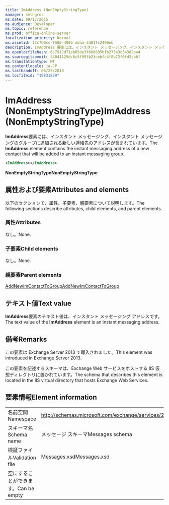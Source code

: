 ```yaml
---
title: ImAddress (NonEmptyStringType)
manager: sethgros
ms.date: 09/17/2015
ms.audience: Developer
ms.topic: reference
ms.prod: office-online-server
localization_priority: Normal
ms.assetid: 13c7b0cc-f506-490b-adaa-3d01fc2400eb
description: ImAddress 要素には、インスタント メッセージング、インスタント メッセージングのグループに追加される新しい連絡先のアドレスが含まれています。
ms.openlocfilehash: 6c7912d71eb05de3f6bd805bfb27543c543d2be4
ms.sourcegitcommit: 34041125dc8c5f993b21cebfc4f8b72f0fd2cb6f
ms.translationtype: MT
ms.contentlocale: ja-JP
ms.lasthandoff: 06/25/2018
ms.locfileid: "19831859"
---
```

# <a name="imaddress-nonemptystringtype"></a><span data-ttu-id="31369-103">ImAddress (NonEmptyStringType)</span><span class="sxs-lookup"><span data-stu-id="31369-103">ImAddress (NonEmptyStringType)</span></span>

<span data-ttu-id="31369-104">**ImAddress**要素には、インスタント メッセージング、インスタント メッセージングのグループに追加される新しい連絡先のアドレスが含まれています。</span><span class="sxs-lookup"><span data-stu-id="31369-104">The **ImAddress** element contains the instant messaging address of a new contact that will be added to an instant messaging group.</span></span> 
  
```XML
<ImAddress></ImAddress>
```

 <span data-ttu-id="31369-105">**NonEmptyStringType**</span><span class="sxs-lookup"><span data-stu-id="31369-105">**NonEmptyStringType**</span></span>
## <a name="attributes-and-elements"></a><span data-ttu-id="31369-106">属性および要素</span><span class="sxs-lookup"><span data-stu-id="31369-106">Attributes and elements</span></span>

<span data-ttu-id="31369-107">以下のセクションで、属性、子要素、親要素について説明します。</span><span class="sxs-lookup"><span data-stu-id="31369-107">The following sections describe attributes, child elements, and parent elements.</span></span>
  
### <a name="attributes"></a><span data-ttu-id="31369-108">属性</span><span class="sxs-lookup"><span data-stu-id="31369-108">Attributes</span></span>

<span data-ttu-id="31369-109">なし。</span><span class="sxs-lookup"><span data-stu-id="31369-109">None.</span></span>
  
### <a name="child-elements"></a><span data-ttu-id="31369-110">子要素</span><span class="sxs-lookup"><span data-stu-id="31369-110">Child elements</span></span>

<span data-ttu-id="31369-111">なし。</span><span class="sxs-lookup"><span data-stu-id="31369-111">None.</span></span>
  
### <a name="parent-elements"></a><span data-ttu-id="31369-112">親要素</span><span class="sxs-lookup"><span data-stu-id="31369-112">Parent elements</span></span>

[<span data-ttu-id="31369-113">AddNewImContactToGroup</span><span class="sxs-lookup"><span data-stu-id="31369-113">AddNewImContactToGroup</span></span>](addnewimcontacttogroup.md)
  
## <a name="text-value"></a><span data-ttu-id="31369-114">テキスト値</span><span class="sxs-lookup"><span data-stu-id="31369-114">Text value</span></span>

<span data-ttu-id="31369-115">**ImAddress**要素のテキスト値は、インスタント メッセージング アドレスです。</span><span class="sxs-lookup"><span data-stu-id="31369-115">The text value of the **ImAddress** element is an instant messaging address.</span></span> 
  
## <a name="remarks"></a><span data-ttu-id="31369-116">備考</span><span class="sxs-lookup"><span data-stu-id="31369-116">Remarks</span></span>

<span data-ttu-id="31369-117">この要素は Exchange Server 2013 で導入されました。</span><span class="sxs-lookup"><span data-stu-id="31369-117">This element was introduced in Exchange Server 2013.</span></span>
  
<span data-ttu-id="31369-118">この要素を記述するスキーマは、Exchange Web サービスをホストする IIS 仮想ディレクトリに置かれています。</span><span class="sxs-lookup"><span data-stu-id="31369-118">The schema that describes this element is located in the IIS virtual directory that hosts Exchange Web Services.</span></span>
  
## <a name="element-information"></a><span data-ttu-id="31369-119">要素情報</span><span class="sxs-lookup"><span data-stu-id="31369-119">Element information</span></span>

|||
|:-----|:-----|
|<span data-ttu-id="31369-120">名前空間</span><span class="sxs-lookup"><span data-stu-id="31369-120">Namespace</span></span>  <br/> |http://schemas.microsoft.com/exchange/services/2006/messages  <br/> |
|<span data-ttu-id="31369-121">スキーマ名</span><span class="sxs-lookup"><span data-stu-id="31369-121">Schema name</span></span>  <br/> |<span data-ttu-id="31369-122">メッセージ スキーマ</span><span class="sxs-lookup"><span data-stu-id="31369-122">Messages schema</span></span>  <br/> |
|<span data-ttu-id="31369-123">検証ファイル</span><span class="sxs-lookup"><span data-stu-id="31369-123">Validation file</span></span>  <br/> |<span data-ttu-id="31369-124">Messages.xsd</span><span class="sxs-lookup"><span data-stu-id="31369-124">Messages.xsd</span></span>  <br/> |
|<span data-ttu-id="31369-125">空にすることができます。</span><span class="sxs-lookup"><span data-stu-id="31369-125">Can be empty</span></span>  <br/> ||
   


